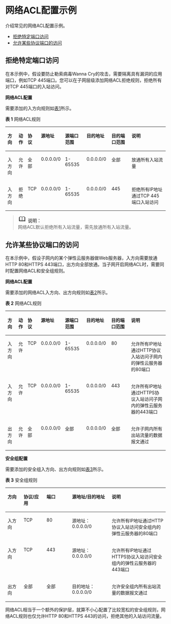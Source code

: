 # 网络ACL配置示例<a name="acl_0002"></a>

介绍常见的网络ACL配置示例。

-   [拒绝特定端口访问](#section11312173319432)
-   [允许某些协议端口的访问](#section61291659102216)

## 拒绝特定端口访问<a name="section11312173319432"></a>

在本示例中，假设要防止勒索病毒Wanna Cry的攻击，需要隔离具有漏洞的应用端口，例如TCP 445端口。您可以在子网层级添加网络ACL拒绝规则，拒绝所有对TCP 445端口的入站访问。

**网络ACL配置**

需要添加的入方向规则如[表1](#table553618145582)所示。

**表 1**  网络ACL规则

<a name="table553618145582"></a>
<table><thead align="left"><tr id="row1536191465810"><th class="cellrowborder" valign="top" width="7.26%" id="mcps1.2.9.1.1"><p id="p6536131425817"><a name="p6536131425817"></a><a name="p6536131425817"></a>方向</p>
</th>
<th class="cellrowborder" valign="top" width="5.779999999999999%" id="mcps1.2.9.1.2"><p id="p1253641416587"><a name="p1253641416587"></a><a name="p1253641416587"></a>动作</p>
</th>
<th class="cellrowborder" valign="top" width="6.859999999999999%" id="mcps1.2.9.1.3"><p id="p5536171415817"><a name="p5536171415817"></a><a name="p5536171415817"></a>协议</p>
</th>
<th class="cellrowborder" valign="top" width="8.93%" id="mcps1.2.9.1.4"><p id="p853691455815"><a name="p853691455815"></a><a name="p853691455815"></a>源地址</p>
</th>
<th class="cellrowborder" valign="top" width="13.950000000000001%" id="mcps1.2.9.1.5"><p id="p8536114165813"><a name="p8536114165813"></a><a name="p8536114165813"></a>源端口范围</p>
</th>
<th class="cellrowborder" valign="top" width="15.75%" id="mcps1.2.9.1.6"><p id="p15536181495819"><a name="p15536181495819"></a><a name="p15536181495819"></a>目的地址</p>
</th>
<th class="cellrowborder" valign="top" width="14.06%" id="mcps1.2.9.1.7"><p id="p135361214105818"><a name="p135361214105818"></a><a name="p135361214105818"></a>目的端口范围</p>
</th>
<th class="cellrowborder" valign="top" width="27.41%" id="mcps1.2.9.1.8"><p id="p85369147584"><a name="p85369147584"></a><a name="p85369147584"></a>说明</p>
</th>
</tr>
</thead>
<tbody><tr id="row12341947141113"><td class="cellrowborder" valign="top" width="7.26%" headers="mcps1.2.9.1.1 "><p id="p173271575112"><a name="p173271575112"></a><a name="p173271575112"></a>入方向</p>
</td>
<td class="cellrowborder" valign="top" width="5.779999999999999%" headers="mcps1.2.9.1.2 "><p id="p09375481311"><a name="p09375481311"></a><a name="p09375481311"></a>允许</p>
</td>
<td class="cellrowborder" valign="top" width="6.859999999999999%" headers="mcps1.2.9.1.3 "><p id="p234294719114"><a name="p234294719114"></a><a name="p234294719114"></a>全部</p>
</td>
<td class="cellrowborder" valign="top" width="8.93%" headers="mcps1.2.9.1.4 "><p id="p441232491318"><a name="p441232491318"></a><a name="p441232491318"></a>0.0.0.0/0</p>
</td>
<td class="cellrowborder" valign="top" width="13.950000000000001%" headers="mcps1.2.9.1.5 "><p id="p14135242137"><a name="p14135242137"></a><a name="p14135242137"></a>1-65535</p>
</td>
<td class="cellrowborder" valign="top" width="15.75%" headers="mcps1.2.9.1.6 "><p id="p13413152415134"><a name="p13413152415134"></a><a name="p13413152415134"></a>0.0.0.0/0</p>
</td>
<td class="cellrowborder" valign="top" width="14.06%" headers="mcps1.2.9.1.7 "><p id="p434204741117"><a name="p434204741117"></a><a name="p434204741117"></a>全部</p>
</td>
<td class="cellrowborder" valign="top" width="27.41%" headers="mcps1.2.9.1.8 "><p id="p153421247191118"><a name="p153421247191118"></a><a name="p153421247191118"></a>放通所有入站流量</p>
</td>
</tr>
<tr id="row20536131455815"><td class="cellrowborder" valign="top" width="7.26%" headers="mcps1.2.9.1.1 "><p id="p175361814165817"><a name="p175361814165817"></a><a name="p175361814165817"></a>入方向</p>
</td>
<td class="cellrowborder" valign="top" width="5.779999999999999%" headers="mcps1.2.9.1.2 "><p id="p1053616146583"><a name="p1053616146583"></a><a name="p1053616146583"></a>拒绝</p>
</td>
<td class="cellrowborder" valign="top" width="6.859999999999999%" headers="mcps1.2.9.1.3 "><p id="p453651419586"><a name="p453651419586"></a><a name="p453651419586"></a>TCP</p>
</td>
<td class="cellrowborder" valign="top" width="8.93%" headers="mcps1.2.9.1.4 "><p id="p153691419583"><a name="p153691419583"></a><a name="p153691419583"></a>0.0.0.0/0</p>
</td>
<td class="cellrowborder" valign="top" width="13.950000000000001%" headers="mcps1.2.9.1.5 "><p id="p5536181412589"><a name="p5536181412589"></a><a name="p5536181412589"></a>1-65535</p>
</td>
<td class="cellrowborder" valign="top" width="15.75%" headers="mcps1.2.9.1.6 "><p id="p8536171495815"><a name="p8536171495815"></a><a name="p8536171495815"></a>0.0.0.0/0</p>
</td>
<td class="cellrowborder" valign="top" width="14.06%" headers="mcps1.2.9.1.7 "><p id="p65360144584"><a name="p65360144584"></a><a name="p65360144584"></a>445</p>
</td>
<td class="cellrowborder" valign="top" width="27.41%" headers="mcps1.2.9.1.8 "><p id="p13536614155813"><a name="p13536614155813"></a><a name="p13536614155813"></a>拒绝所有IP地址通过TCP 445端口入站访问</p>
</td>
</tr>
</tbody>
</table>

>![](public_sys-resources/icon-note.gif) **说明：**   
>网络ACL默认拒绝所有入站流量，需先放通所有入站流量。  

## 允许某些协议端口的访问<a name="section61291659102216"></a>

在本示例中，假设子网内的某个弹性云服务器做Web服务器，入方向需要放通HTTP 80和HTTPS 443端口，出方向全部放通。当子网开启网络ACL时，需要同时配置网络ACL和安全组规则。

**网络ACL配置**

需要添加的网络ACL入方向、出方向规则如[表2](#table195634095313)所示。

**表 2**  网络ACL规则

<a name="table195634095313"></a>
<table><thead align="left"><tr id="row56214055319"><th class="cellrowborder" valign="top" width="7.26%" id="mcps1.2.9.1.1"><p id="p16212405538"><a name="p16212405538"></a><a name="p16212405538"></a>方向</p>
</th>
<th class="cellrowborder" valign="top" width="5.779999999999999%" id="mcps1.2.9.1.2"><p id="p1863340165319"><a name="p1863340165319"></a><a name="p1863340165319"></a>动作</p>
</th>
<th class="cellrowborder" valign="top" width="6.859999999999999%" id="mcps1.2.9.1.3"><p id="p10631640155318"><a name="p10631640155318"></a><a name="p10631640155318"></a>协议</p>
</th>
<th class="cellrowborder" valign="top" width="8.93%" id="mcps1.2.9.1.4"><p id="p66324013535"><a name="p66324013535"></a><a name="p66324013535"></a>源地址</p>
</th>
<th class="cellrowborder" valign="top" width="13.950000000000001%" id="mcps1.2.9.1.5"><p id="p1659407534"><a name="p1659407534"></a><a name="p1659407534"></a>源端口范围</p>
</th>
<th class="cellrowborder" valign="top" width="15.75%" id="mcps1.2.9.1.6"><p id="p56554075310"><a name="p56554075310"></a><a name="p56554075310"></a>目的地址</p>
</th>
<th class="cellrowborder" valign="top" width="14.06%" id="mcps1.2.9.1.7"><p id="p106694013537"><a name="p106694013537"></a><a name="p106694013537"></a>目的端口范围</p>
</th>
<th class="cellrowborder" valign="top" width="27.41%" id="mcps1.2.9.1.8"><p id="p66717405533"><a name="p66717405533"></a><a name="p66717405533"></a>说明</p>
</th>
</tr>
</thead>
<tbody><tr id="row196712405536"><td class="cellrowborder" valign="top" width="7.26%" headers="mcps1.2.9.1.1 "><p id="p069124055316"><a name="p069124055316"></a><a name="p069124055316"></a>入方向</p>
</td>
<td class="cellrowborder" valign="top" width="5.779999999999999%" headers="mcps1.2.9.1.2 "><p id="p1670204016533"><a name="p1670204016533"></a><a name="p1670204016533"></a>允许</p>
</td>
<td class="cellrowborder" valign="top" width="6.859999999999999%" headers="mcps1.2.9.1.3 "><p id="p117112409536"><a name="p117112409536"></a><a name="p117112409536"></a>TCP</p>
</td>
<td class="cellrowborder" valign="top" width="8.93%" headers="mcps1.2.9.1.4 "><p id="p10721240185320"><a name="p10721240185320"></a><a name="p10721240185320"></a>0.0.0.0/0</p>
</td>
<td class="cellrowborder" valign="top" width="13.950000000000001%" headers="mcps1.2.9.1.5 "><p id="p7742404539"><a name="p7742404539"></a><a name="p7742404539"></a>1-65535</p>
</td>
<td class="cellrowborder" valign="top" width="15.75%" headers="mcps1.2.9.1.6 "><p id="p177484025315"><a name="p177484025315"></a><a name="p177484025315"></a>0.0.0.0/0</p>
</td>
<td class="cellrowborder" valign="top" width="14.06%" headers="mcps1.2.9.1.7 "><p id="p1211320362012"><a name="p1211320362012"></a><a name="p1211320362012"></a>80</p>
</td>
<td class="cellrowborder" valign="top" width="27.41%" headers="mcps1.2.9.1.8 "><p id="p3772407536"><a name="p3772407536"></a><a name="p3772407536"></a>允许所有IP地址通过HTTP协议入站访问子网内的弹性云服务器的80端口</p>
</td>
</tr>
<tr id="row160981135413"><td class="cellrowborder" valign="top" width="7.26%" headers="mcps1.2.9.1.1 "><p id="p11609119544"><a name="p11609119544"></a><a name="p11609119544"></a>入方向</p>
</td>
<td class="cellrowborder" valign="top" width="5.779999999999999%" headers="mcps1.2.9.1.2 "><p id="p960910113543"><a name="p960910113543"></a><a name="p960910113543"></a>允许</p>
</td>
<td class="cellrowborder" valign="top" width="6.859999999999999%" headers="mcps1.2.9.1.3 "><p id="p96091313540"><a name="p96091313540"></a><a name="p96091313540"></a>TCP</p>
</td>
<td class="cellrowborder" valign="top" width="8.93%" headers="mcps1.2.9.1.4 "><p id="p12609616544"><a name="p12609616544"></a><a name="p12609616544"></a>0.0.0.0/0</p>
</td>
<td class="cellrowborder" valign="top" width="13.950000000000001%" headers="mcps1.2.9.1.5 "><p id="p1760910165412"><a name="p1760910165412"></a><a name="p1760910165412"></a>1-65535</p>
</td>
<td class="cellrowborder" valign="top" width="15.75%" headers="mcps1.2.9.1.6 "><p id="p136093175411"><a name="p136093175411"></a><a name="p136093175411"></a>0.0.0.0/0</p>
</td>
<td class="cellrowborder" valign="top" width="14.06%" headers="mcps1.2.9.1.7 "><p id="p9208174116114"><a name="p9208174116114"></a><a name="p9208174116114"></a>443</p>
</td>
<td class="cellrowborder" valign="top" width="27.41%" headers="mcps1.2.9.1.8 "><p id="p36241816183320"><a name="p36241816183320"></a><a name="p36241816183320"></a>允许所有IP地址通过HTTPS协议入站访问子网内的弹性云服务器的443端口</p>
</td>
</tr>
<tr id="row27210235717"><td class="cellrowborder" valign="top" width="7.26%" headers="mcps1.2.9.1.1 "><p id="p1372192105711"><a name="p1372192105711"></a><a name="p1372192105711"></a>出方向</p>
</td>
<td class="cellrowborder" valign="top" width="5.779999999999999%" headers="mcps1.2.9.1.2 "><p id="p16721823575"><a name="p16721823575"></a><a name="p16721823575"></a>允许</p>
</td>
<td class="cellrowborder" valign="top" width="6.859999999999999%" headers="mcps1.2.9.1.3 "><p id="p1372192145710"><a name="p1372192145710"></a><a name="p1372192145710"></a>全部</p>
</td>
<td class="cellrowborder" valign="top" width="8.93%" headers="mcps1.2.9.1.4 "><p id="p204401137135716"><a name="p204401137135716"></a><a name="p204401137135716"></a>0.0.0.0/0</p>
</td>
<td class="cellrowborder" valign="top" width="13.950000000000001%" headers="mcps1.2.9.1.5 "><p id="p37211215719"><a name="p37211215719"></a><a name="p37211215719"></a>全部</p>
</td>
<td class="cellrowborder" valign="top" width="15.75%" headers="mcps1.2.9.1.6 "><p id="p99971040195713"><a name="p99971040195713"></a><a name="p99971040195713"></a>0.0.0.0/0</p>
</td>
<td class="cellrowborder" valign="top" width="14.06%" headers="mcps1.2.9.1.7 "><p id="p1972114217575"><a name="p1972114217575"></a><a name="p1972114217575"></a>全部</p>
</td>
<td class="cellrowborder" valign="top" width="27.41%" headers="mcps1.2.9.1.8 "><p id="p207214210578"><a name="p207214210578"></a><a name="p207214210578"></a>允许子网内所有出站流量的数据报文通过</p>
</td>
</tr>
</tbody>
</table>

**安全组配置**

需要添加的安全组入方向、出方向规则如[表3](#table30323767195135)所示。

**表 3**  安全组规则

<a name="table30323767195135"></a>
<table><thead align="left"><tr id="row15770184195135"><th class="cellrowborder" valign="top" width="10%" id="mcps1.2.6.1.1"><p id="p1235112172119"><a name="p1235112172119"></a><a name="p1235112172119"></a>方向</p>
</th>
<th class="cellrowborder" valign="top" width="14.330000000000002%" id="mcps1.2.6.1.2"><p id="p2316559195135"><a name="p2316559195135"></a><a name="p2316559195135"></a>协议/应用</p>
</th>
<th class="cellrowborder" valign="top" width="15.879999999999999%" id="mcps1.2.6.1.3"><p id="p32340552195135"><a name="p32340552195135"></a><a name="p32340552195135"></a>端口</p>
</th>
<th class="cellrowborder" valign="top" width="24.759999999999998%" id="mcps1.2.6.1.4"><p id="p2339084195135"><a name="p2339084195135"></a><a name="p2339084195135"></a>源地址/目的地址</p>
</th>
<th class="cellrowborder" valign="top" width="35.03%" id="mcps1.2.6.1.5"><p id="p1096519542911"><a name="p1096519542911"></a><a name="p1096519542911"></a>说明</p>
</th>
</tr>
</thead>
<tbody><tr id="row55248116195135"><td class="cellrowborder" valign="top" width="10%" headers="mcps1.2.6.1.1 "><p id="p153542182110"><a name="p153542182110"></a><a name="p153542182110"></a>入方向</p>
</td>
<td class="cellrowborder" valign="top" width="14.330000000000002%" headers="mcps1.2.6.1.2 "><p id="p45912425195135"><a name="p45912425195135"></a><a name="p45912425195135"></a>TCP</p>
</td>
<td class="cellrowborder" valign="top" width="15.879999999999999%" headers="mcps1.2.6.1.3 "><p id="p46840856195135"><a name="p46840856195135"></a><a name="p46840856195135"></a>80</p>
</td>
<td class="cellrowborder" valign="top" width="24.759999999999998%" headers="mcps1.2.6.1.4 "><p id="p36012962195135"><a name="p36012962195135"></a><a name="p36012962195135"></a>源地址：0.0.0.0/0</p>
</td>
<td class="cellrowborder" valign="top" width="35.03%" headers="mcps1.2.6.1.5 "><p id="p1616504613311"><a name="p1616504613311"></a><a name="p1616504613311"></a>允许所有IP地址通过HTTP协议入站访问安全组内的弹性云服务器的80端口</p>
</td>
</tr>
<tr id="row5566305020026"><td class="cellrowborder" valign="top" width="10%" headers="mcps1.2.6.1.1 "><p id="p1335112162119"><a name="p1335112162119"></a><a name="p1335112162119"></a>入方向</p>
</td>
<td class="cellrowborder" valign="top" width="14.330000000000002%" headers="mcps1.2.6.1.2 "><p id="p3120540920026"><a name="p3120540920026"></a><a name="p3120540920026"></a>TCP</p>
</td>
<td class="cellrowborder" valign="top" width="15.879999999999999%" headers="mcps1.2.6.1.3 "><p id="p5665449220026"><a name="p5665449220026"></a><a name="p5665449220026"></a>443</p>
</td>
<td class="cellrowborder" valign="top" width="24.759999999999998%" headers="mcps1.2.6.1.4 "><p id="p2561110020026"><a name="p2561110020026"></a><a name="p2561110020026"></a>源地址：0.0.0.0/0</p>
</td>
<td class="cellrowborder" valign="top" width="35.03%" headers="mcps1.2.6.1.5 "><p id="p11273949183317"><a name="p11273949183317"></a><a name="p11273949183317"></a>允许所有IP地址通过HTTPS协议入站访问安全组内的弹性云服务器的443端口</p>
</td>
</tr>
<tr id="row711437142712"><td class="cellrowborder" valign="top" width="10%" headers="mcps1.2.6.1.1 "><p id="p31141071272"><a name="p31141071272"></a><a name="p31141071272"></a>出方向</p>
</td>
<td class="cellrowborder" valign="top" width="14.330000000000002%" headers="mcps1.2.6.1.2 "><p id="p711457182715"><a name="p711457182715"></a><a name="p711457182715"></a>全部</p>
</td>
<td class="cellrowborder" valign="top" width="15.879999999999999%" headers="mcps1.2.6.1.3 "><p id="p1011487182717"><a name="p1011487182717"></a><a name="p1011487182717"></a>全部</p>
</td>
<td class="cellrowborder" valign="top" width="24.759999999999998%" headers="mcps1.2.6.1.4 "><p id="p20126774286"><a name="p20126774286"></a><a name="p20126774286"></a>目的地址：0.0.0.0/0</p>
</td>
<td class="cellrowborder" valign="top" width="35.03%" headers="mcps1.2.6.1.5 "><p id="p20965751299"><a name="p20965751299"></a><a name="p20965751299"></a>允许安全组内所有出站流量的数据报文通过</p>
</td>
</tr>
</tbody>
</table>

网络ACL相当于一个额外的保护层，就算不小心配置了比较宽松的安全组规则，网络ACL规则也仅允许HTTP 80和HTTPS 443的访问，拒绝其他的入站访问流量。

